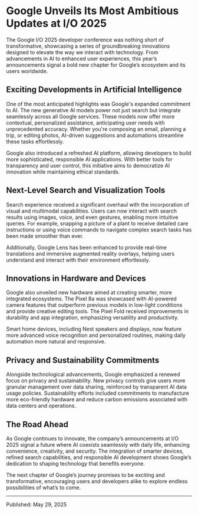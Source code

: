 # Google Unveils Its Most Ambitious Updates at I/O 2025

The Google I/O 2025 developer conference was nothing short of transformative, showcasing a series of groundbreaking innovations designed to elevate the way we interact with technology. From advancements in AI to enhanced user experiences, this year’s announcements signal a bold new chapter for Google’s ecosystem and its users worldwide.

## Exciting Developments in Artificial Intelligence

One of the most anticipated highlights was Google's expanded commitment to AI. The new generative AI models power not just search but integrate seamlessly across all Google services. These models now offer more contextual, personalized assistance, anticipating user needs with unprecedented accuracy. Whether you're composing an email, planning a trip, or editing photos, AI-driven suggestions and automations streamline these tasks effortlessly.

Google also introduced a refreshed AI platform, allowing developers to build more sophisticated, responsible AI applications. With better tools for transparency and user control, this initiative aims to democratize AI innovation while maintaining ethical standards.

## Next-Level Search and Visualization Tools

Search experience received a significant overhaul with the incorporation of visual and multimodal capabilities. Users can now interact with search results using images, voice, and even gestures, enabling more intuitive queries. For example, snapping a picture of a plant to receive detailed care instructions or using voice commands to navigate complex search tasks has been made smoother than ever.

Additionally, Google Lens has been enhanced to provide real-time translations and immersive augmented reality overlays, helping users understand and interact with their environment effortlessly.

## Innovations in Hardware and Devices

Google also unveiled new hardware aimed at creating smarter, more integrated ecosystems. The Pixel 8a was showcased with AI-powered camera features that outperform previous models in low-light conditions and provide creative editing tools. The Pixel Fold received improvements in durability and app integration, emphasizing versatility and productivity.

Smart home devices, including Nest speakers and displays, now feature more advanced voice recognition and personalized routines, making daily automation more natural and responsive.

## Privacy and Sustainability Commitments

Alongside technological advancements, Google emphasized a renewed focus on privacy and sustainability. New privacy controls give users more granular management over data sharing, reinforced by transparent AI data usage policies. Sustainability efforts included commitments to manufacture more eco-friendly hardware and reduce carbon emissions associated with data centers and operations.

## The Road Ahead

As Google continues to innovate, the company’s announcements at I/O 2025 signal a future where AI coexists seamlessly with daily life, enhancing convenience, creativity, and security. The integration of smarter devices, refined search capabilities, and responsible AI development shows Google’s dedication to shaping technology that benefits everyone.

The next chapter of Google’s journey promises to be exciting and transformative, encouraging users and developers alike to explore endless possibilities of what’s to come.

---

Published: May 29, 2025
